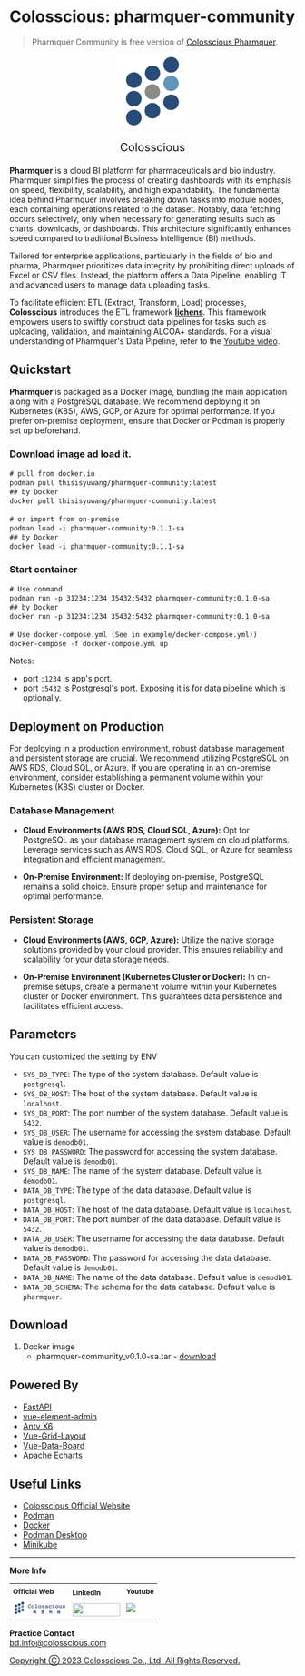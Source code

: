 # Colosscious: pharmquer-community
> Pharmquer Community is free version of [Colosscious Pharmquer](https://www.colosscious.com).  
<div align="center">
<img src="assets/img/colosscious-logo.svg" style="width:128px;"/>
<p style="align:center;font-size:20px" align="center">Colosscious</p>
</div> 

**Pharmquer** is a cloud BI platform for pharmaceuticals and bio industry. 
Pharmquer simplifies the process of creating dashboards with its emphasis on speed, flexibility, scalability, and high expandability. The fundamental idea behind Pharmquer involves breaking down tasks into module nodes, each containing operations related to the dataset. Notably, data fetching occurs selectively, only when necessary for generating results such as charts, downloads, or dashboards. This architecture significantly enhances speed compared to traditional Business Intelligence (BI) methods.

Tailored for enterprise applications, particularly in the fields of bio and pharma, Pharmquer prioritizes data integrity by prohibiting direct uploads of Excel or CSV files. Instead, the platform offers a Data Pipeline, enabling IT and advanced users to manage data uploading tasks.

To facilitate efficient ETL (Extract, Transform, Load) processes, **Colosscious** introduces the ETL framework **[lichens](https://github.com/thisishugow/lichens)**. This framework empowers users to swiftly construct data pipelines for tasks such as uploading, validation, and maintaining ALCOA+ standards. For a visual understanding of Pharmquer's Data Pipeline, refer to the [Youtube video](https://youtu.be/5I82Ajo9d8s?feature=shared).



## Quickstart
**Pharmquer** is packaged as a Docker image, bundling the main application along with a PostgreSQL database. We recommend deploying it on Kubernetes (K8S), AWS, GCP, or Azure for optimal performance. If you prefer on-premise deployment, ensure that Docker or Podman is properly set up beforehand.

### Download image ad load it. 
```shell
# pull from docker.io
podman pull thisisyuwang/pharmquer-community:latest
## by Docker
docker pull thisisyuwang/pharmquer-community:latest

# or import from on-premise
podman load -i pharmquer-community:0.1.1-sa
## by Docker
docker load -i pharmquer-community:0.1.1-sa
```

### Start container
```shell
# Use command 
podman run -p 31234:1234 35432:5432 pharmquer-community:0.1.0-sa
## by Docker
docker run -p 31234:1234 35432:5432 pharmquer-community:0.1.0-sa

# Use docker-compose.yml (See in example/docker-compose.yml))
docker-compose -f docker-compose.yml up 
```  
Notes: 
- port `:1234` is app's port. 
- port `:5432` is Postgresql's port. Exposing it is for data pipeline which is optionally.

## Deployment on Production 

For deploying in a production environment, robust database management and persistent storage are crucial. We recommend utilizing PostgreSQL on AWS RDS, Cloud SQL, or Azure. If you are operating in an on-premise environment, consider establishing a permanent volume within your Kubernetes (K8S) cluster or Docker.

### Database Management

- **Cloud Environments (AWS RDS, Cloud SQL, Azure):** Opt for PostgreSQL as your database management system on cloud platforms. Leverage services such as AWS RDS, Cloud SQL, or Azure for seamless integration and efficient management.

- **On-Premise Environment:** If deploying on-premise, PostgreSQL remains a solid choice. Ensure proper setup and maintenance for optimal performance.

### Persistent Storage

- **Cloud Environments (AWS, GCP, Azure):** Utilize the native storage solutions provided by your cloud provider. This ensures reliability and scalability for your data storage needs.

- **On-Premise Environment (Kubernetes Cluster or Docker):** In on-premise setups, create a permanent volume within your Kubernetes cluster or Docker environment. This guarantees data persistence and facilitates efficient access.

## Parameters
You can customized the setting by ENV   
- `SYS_DB_TYPE`: The type of the system database. Default value is `postgresql`.  
- `SYS_DB_HOST`: The host of the system database. Default value is `localhost`.  
- `SYS_DB_PORT`: The port number of the system database. Default value is `5432`.  
- `SYS_DB_USER`: The username for accessing the system database. Default value is `demodb01`.  
- `SYS_DB_PASSWORD`: The password for accessing the system database. Default value is `demodb01`.  
- `SYS_DB_NAME`: The name of the system database. Default value is `demodb01`.  
- `DATA_DB_TYPE`: The type of the data database. Default value is `postgresql`.  
- `DATA_DB_HOST`: The host of the data database. Default value is `localhost`.  
- `DATA_DB_PORT`: The port number of the data database. Default value is `5432`.  
- `DATA_DB_USER`: The username for accessing the data database. Default value is `demodb01`.  
- `DATA_DB_PASSWORD`: The password for accessing the data database. Default value is `demodb01`.  
- `DATA_DB_NAME`: The name of the data database. Default value is `demodb01`.  
- `DATA_DB_SCHEMA`: The schema for the data database. Default value is `pharmquer`.  


## Download

1. Docker image
   - pharmquer-community_v0.1.0-sa.tar - [download](https://drive.google.com/file/d/1xQYaEt1lA1TcxuIDMq3hWMyvXMHLaXs4/view?usp=sharing)


## Powered By
- [FastAPI](https://fastapi.tiangolo.com/)
- [vue-element-admin](https://github.com/PanJiaChen/vue-element-admin)  
- [Antv X6](https://github.com/antvis/X6)  
- [Vue-Grid-Layout](https://jbaysolutions.github.io/vue-grid-layout/)
- [Vue-Data-Board](https://github.com/dongsuo/vue-data-board)  
- [Apache Echarts](https://echarts.apache.org/zh/index.html)
  
## Useful Links
- [Colosscious Official Website](https://www.colosscious.com)
- [Podman](https://podman.io)
- [Docker](https://www.docker.com)
- [Podman Desktop](https://podman-desktop.io)
- [Minikube](https://minikube.sigs.k8s.io)

---
**More Info**
<table style="text-align:left;border-collapse: collapse; background-color: transparent;font-size:12px;">
<tr>
    <th style="padding-right:5px; border: none;">Official Web</th>
    <th style="padding-right:5px; padding-top:8px; border: none;">LinkedIn</th>
    <th style="padding-right:5px; border: none;">Youtube</th>
  </tr>
  <tr>
    <td style="padding-right:5px;border: none;">
      <a href="https://www.colosscious.com" target="_blank">
        <img style="height:27px;" src="assets/img/colosscious-logo_mid.png" />
      </a>
    </td>
    <td style="padding-right:5px;padding-top:8px;border: none;">
      <a href="https://linkedin.com/company/colosscious" target="_blank">
        <img style="height:23px;width:84px;" src="https://content.linkedin.com/content/dam/me/business/en-us/amp/brand-site/v2/bg/LI-Logo.svg.original.svg"/>
      </a>
    </td>
    <td style="padding-right:5px;border: none;">
      <a href="https://www.youtube.com/@ColossciousCoLtd" target="_blank">
        <img style="height:20px;" src="https://www.gstatic.com/youtube/img/branding/youtubelogo/svg/youtubelogo.svg" />
      </a>
    </td>
  </tr>
</table>

**Practice Contact**  
bd.info@colosscious.com 

<u>Copyright Ⓒ 2023 Colosscious Co., Ltd. All Rights Reserved.</u>